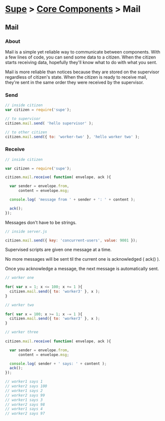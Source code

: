 # [Supe](../../README.md) > [Core Components](../core-components.md) > Mail

## Mail

### About
Mail is a simple yet reliable way to communicate between components. With a few lines of code, you can send some data to a citizen. When the citizen starts receiving data, hopefully they'll know what to do with what you sent.

Mail is more reliable than notices because they are stored on the supervisor regardless of citizen's state. When the citizen is ready to receive mail, they're sent in the same order they were received by the supervisor.

### Send

```js
// inside citizen
var citizen = require('supe');

// to supervisor
citizen.mail.send( 'hello supervisor' );

// to other citizen
citizen.mail.send({ to: 'worker-two' }, 'hello worker two' );
```

### Receive

```js
// inside citizen

var citizen = require('supe');

citizen.mail.receive( function( envelope, ack ){

  var sender = envelope.from,
      content = envelope.msg;

  console.log( 'message from ' + sender + ': ' + content );

  ack();
});
```

Messages don't have to be strings.

```js
// inside server.js

citizen.mail.send({ key: 'concurrent-users', value: 9001 });
```

Supervised scripts are given one message at a time. 

No more messages will be sent til the current one is acknowledged ( ack() ).

Once you acknowledge a message, the next message is automatically sent.

```js
// worker one
  
for( var x = 1; x <= 100; x += 1 ){  
  citizen.mail.send({ to: 'worker3' }, x );
}

// worker two
  
for( var x = 100; x >= 1; x -= 1 ){  
  citizen.mail.send({ to: 'worker3' }, x );
}

// worker three
  
citizen.mail.receive( function( envelope, ack ){

  var sender = envelope.from,
      content = envelope.msg;

  console.log( sender + ' says: ' + content );
  ack();
});

// worker1 says 1
// worker2 says 100
// worker1 says 2
// worker2 says 99
// worker1 says 3
// worker2 says 98
// worker1 says 4
// worker2 says 97
```